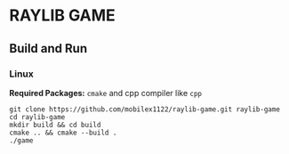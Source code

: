 # RAYLIB GAME

## Build and Run

### Linux
**Required Packages:** `cmake` and cpp compiler like `cpp`
```
git clone https://github.com/mobilex1122/raylib-game.git raylib-game
cd raylib-game
mkdir build && cd build
cmake .. && cmake --build .
./game
```